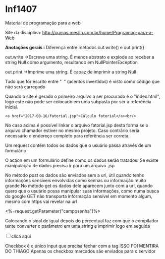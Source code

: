 # Inf1407
Material de programação para a web

Site da disciplina: http://cursos.meslin.com.br/home/Programao-para-a-Web

**Anotações gerais**
i
Diferença entre métodos out.write() e out.print()

out.write ->Escreve uma string. É menos abstrato e explode ao receber a string Null como argumento, resultando em NullPointerException

out.print ->Imprime uma string. É capaz de imprimir a string Null


Tudo que for escrito entre "` `" (acentos invertidos) é visto como código que não será carregado

Quando o site é gerado o primeiro arquivo a ser procurado é o "index.html", logo este não pode ser colocado em uma subpasta por ser a referência inicial.


`<a href="2017-08-16/fatorial.jsp">Calculo fatorial</a><br/>`

No caso acima é possível linkar o arquivo fatorial.jsp desta forma se o arquivo chamador estiver no mesmo projeto. Caso contrário seria necessário o endereço completo para referência ser correta. 


Um request contém todos os dados que o usuário passa através de um formulário

O action em um formulário define como os dados serão tratados. Se existe manipulação de dados precisa ir para um arquivo .jsp


No método post os dados são enviados sem a url, útil quando tenho informações sensíveis envolvidas como senhas ou informação muito grande
No método get os dados dele aparecem junto com a url, quando quero que o usuário possa manipular suas informações, como numa busca do google
GET não transporta informação sensível em momento algum, mesmo com https vai revelar na url


<%=request.getParameter("camposenha")%>

Colocando o sinal de igual depois do percentual faz com que o compilador tente converter o parâmetro em uma string e imprimir logo em seguida

<input type="checkbox">clica aqui</input>

Checkbox é o único input que precisa fechar com a tag </input> ISSO FOI MENTIRA DO THIAGO
Apenas os checkbox marcados são enviados para o servidor
